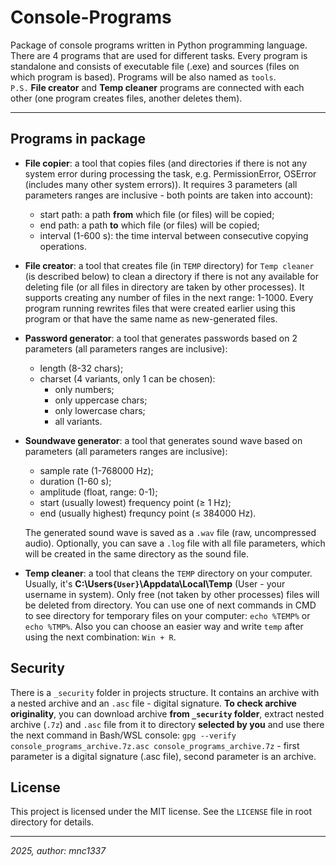 # Console-Programs

Package of console programs written in Python programming language. There are 4 programs that are used for different tasks. Every program is standalone and consists of executable file (.exe) and sources (files on which program is based). Programs will be also named as `tools`.  
`P.S.` **File creator** and **Temp cleaner** programs are connected with each other (one program creates files, another deletes them).

---

## Programs in package

- **File copier**: a tool that copies files (and directories if there is not any system error during processing the task, e.g. PermissionError, OSError (includes many other system errors)). It requires 3 parameters (all parameters ranges are inclusive - both points are taken into account):
    - start path: a path **from** which file (or files) will be copied;
    - end path: a path **to** which file (or files) will be copied;
    - interval (1-600 s): the time interval between consecutive copying operations.

- **File creator**: a tool that creates file (in `TEMP` directory) for `Temp cleaner` (is described below) to clean a directory if there is not any available for deleting file (or all files in directory are taken by other processes). It supports creating any number of files in the next range: 1-1000. Every program running rewrites files that were created earlier using this program or that have the same name as new-generated files.

- **Password generator**: a tool that generates passwords based on 2 parameters (all parameters ranges are inclusive):
    - length (8-32 chars);
    - charset (4 variants, only 1 can be chosen):
        - only numbers;
        - only uppercase chars;
        - only lowercase chars;
        - all variants.

- **Soundwave generator**: a tool that generates sound wave based on parameters (all parameters ranges are inclusive):
    - sample rate (1-768000 Hz);
    - duration (1-60 s);
    - amplitude (float, range: 0-1);
    - start (usually lowest) frequency point (≥ 1 Hz);
    - end (usually highest) frequncy point (≤ 384000 Hz).

    The generated sound wave is saved as a `.wav` file (raw, uncompressed audio). Optionally, you can save a `.log` file with all file parameters, which will be created in the same directory as the sound file.

- **Temp cleaner**: a tool that cleans the `TEMP` directory on your computer. Usually, it's **C:\Users`{User}`\Appdata\Local\Temp** (User - your username in system). Only free (not taken by other processes) files will be deleted from directory. You can use one of next commands in CMD to see directory for temporary files on your computer: `echo %TEMP%` or `echo %TMP%`. Also you can choose an easier way and write `temp` after using the next combination: `Win + R`.


## Security

There is a `_security` folder in projects structure. It contains an archive with a nested archive and an `.asc` file - digital signature. **To check archive originality**, you can download archive **from `_security` folder**, extract nested archive (`.7z`) and `.asc` file from it to directory **selected by you** and use there the next command in Bash/WSL console: `gpg --verify console_programs_archive.7z.asc console_programs_archive.7z` - first parameter is a digital signature (.asc file), second parameter is an archive.


## License

This project is licensed under the MIT license. See the `LICENSE` file in root directory for details.

---

*2025, author: mnc1337*